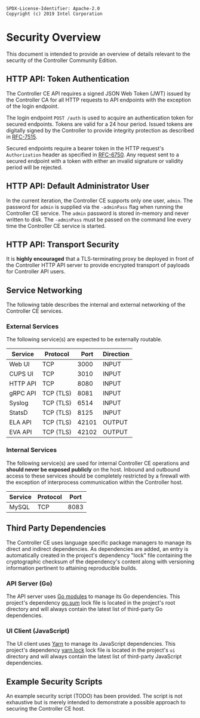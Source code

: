 ```text
SPDX-License-Identifier: Apache-2.0
Copyright (c) 2019 Intel Corporation
```

# Security Overview

This document is intended to provide an overview of details relevant to the
security of the Controller Community Edition.

## HTTP API: Token Authentication

The Controller CE API requires a signed JSON Web Token (JWT) issued by the
Controller CA for all HTTP requests to API endpoints with the exception of the
login endpoint.

The login endpoint `POST /auth` is used to acquire an authentication token for
secured endpoints. Tokens are valid for a 24 hour period. Issued tokens are
digitally signed by the Controller to provide integrity protection as described
in [RFC-7515](https://www.rfc-editor.org/rfc/rfc7515.txt).

Secured endpoints require a bearer token in the HTTP request's `Authorization`
header as specified in [RFC-6750](https://tools.ietf.org/html/rfc6750). Any
request sent to a secured endpoint with a token with either an invalid signature
or validity period will be rejected.

## HTTP API: Default Administrator User

In the current iteration, the Controller CE supports only one user, `admin`. The
password for `admin` is supplied via the `-adminPass` flag when running the
Controller CE service. The `admin` password is stored in-memory and never
written to disk. The `-adminPass` must be passed on the command line every time
the Controller CE service is started.

## HTTP API: Transport Security

It is __highly encouraged__ that a TLS-terminating proxy be deployed in front of
the Controller HTTP API server to provide encrypted transport of payloads for
Controller API users.

## Service Networking

The following table describes the internal and external networking of the
Controller CE services.

### External Services

The following service(s) are expected to be externally routable.

| Service  | Protocol     | Port  | Direction |
| -------- | ------------ | ----  | --------- |
| Web UI   | TCP          | 3000  | INPUT     |
| CUPS UI  | TCP          | 3010  | INPUT     |
| HTTP API | TCP          | 8080  | INPUT     |
| gRPC API | TCP (TLS)    | 8081  | INPUT     |
| Syslog   | TCP (TLS)    | 6514  | INPUT     |
| StatsD   | TCP (TLS)    | 8125  | INPUT     |
| ELA API  | TCP (TLS)    | 42101 | OUTPUT    |
| EVA API  | TCP (TLS)    | 42102 | OUTPUT    |

### Internal Services

The following service(s) are used for internal Controller CE operations and
__should never be exposed publicly__ on the host. Inbound and outbound access to
these services should be completely restricted by a firewall with the exception
of interprocess communication within the Controller host.

| Service | Protocol | Port |
| ------- | -------- | ---- |
| MySQL   | TCP      | 8083 |

## Third Party Dependencies

The Controller CE uses language specific package managers to manage its direct
and indirect dependencies. As dependencies are added, an entry is automatically
created in the project's dependency "lock" file containing the cryptographic
checksum of the dependency's content along with versioning information pertinent
to attaining reproducible builds.

### API Server (Go)

The API server uses [Go modules](https://github.com/golang/go/wiki/Modules) to
manage its Go dependencies. This project's dependency
[go.sum](https://github.com/smartedgemec/controller-ce/blob/master/go.sum) lock
file is located in the project's root directory and will always contain the
latest list of third-party Go dependencies.

### UI Client (JavaScript)

The UI client uses [Yarn](https://yarnpkg.com/) to manage its JavaScript
dependencies. This project's dependency
[yarn.lock](https://github.com/smartedgemec/controller-ce/blob/master/ui/yarn.lock)
lock file is located in the project's `ui` directory and will always contain the
latest list of third-party JavaScript dependencies.

## Example Security Scripts

An example security script (TODO) has been provided. The script is not
exhaustive but is merely intended to demonstrate a possible approach to securing
the Controller CE host.
